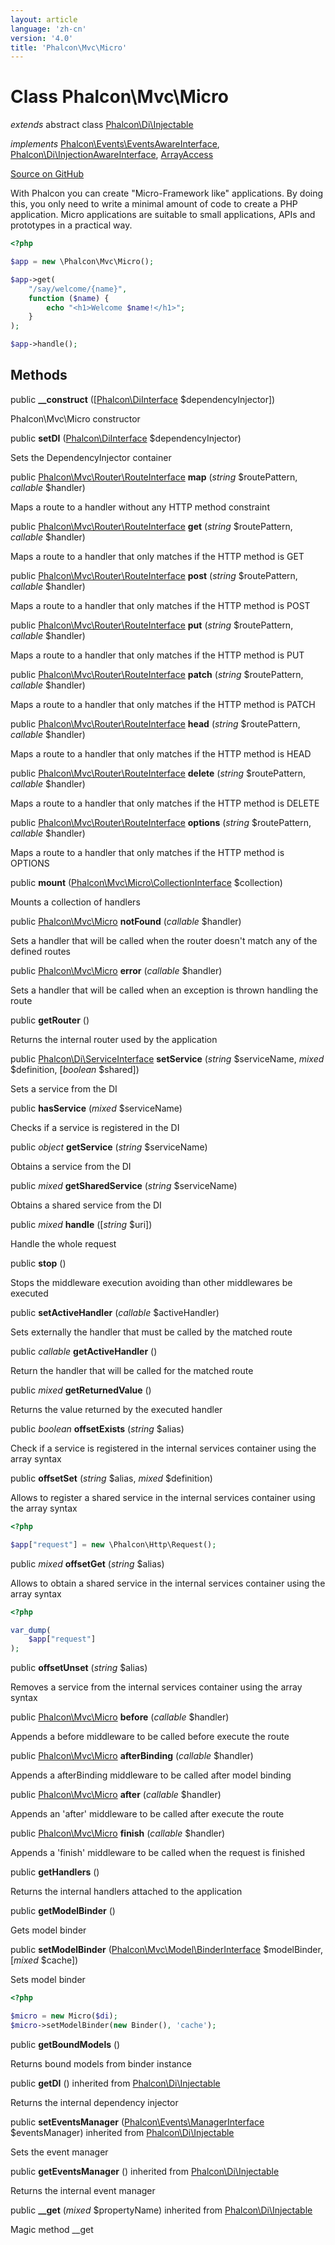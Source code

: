 ```yaml
---
layout: article
language: 'zh-cn'
version: '4.0'
title: 'Phalcon\Mvc\Micro'
---
```


# Class **Phalcon\Mvc\Micro**

*extends* abstract class [Phalcon\Di\Injectable](/3.4/en/api/Phalcon_Di_Injectable)

*implements* [Phalcon\Events\EventsAwareInterface](/3.4/en/api/Phalcon_Events_EventsAwareInterface), [Phalcon\Di\InjectionAwareInterface](/3.4/en/api/Phalcon_Di_InjectionAwareInterface), [ArrayAccess](http://php.net/manual/en/class.arrayaccess.php)

<a href="https://github.com/phalcon/cphalcon/tree/v3.4.0/phalcon/mvc/micro.zep" class="btn btn-default btn-sm">Source on GitHub</a>

With Phalcon you can create "Micro-Framework like" applications. By doing this, you only need to write a minimal amount of code to create a PHP application. Micro applications are suitable to small applications, APIs and prototypes in a practical way.

```php
<?php

$app = new \Phalcon\Mvc\Micro();

$app->get(
    "/say/welcome/{name}",
    function ($name) {
        echo "<h1>Welcome $name!</h1>";
    }
);

$app->handle();

```

## Methods

public **__construct** ([[Phalcon\DiInterface](/3.4/en/api/Phalcon_DiInterface) $dependencyInjector])

Phalcon\Mvc\Micro constructor

public **setDI** ([Phalcon\DiInterface](/3.4/en/api/Phalcon_DiInterface) $dependencyInjector)

Sets the DependencyInjector container

public [Phalcon\Mvc\Router\RouteInterface](/3.4/en/api/Phalcon_Mvc_Router_RouteInterface) **map** (*string* $routePattern, *callable* $handler)

Maps a route to a handler without any HTTP method constraint

public [Phalcon\Mvc\Router\RouteInterface](/3.4/en/api/Phalcon_Mvc_Router_RouteInterface) **get** (*string* $routePattern, *callable* $handler)

Maps a route to a handler that only matches if the HTTP method is GET

public [Phalcon\Mvc\Router\RouteInterface](/3.4/en/api/Phalcon_Mvc_Router_RouteInterface) **post** (*string* $routePattern, *callable* $handler)

Maps a route to a handler that only matches if the HTTP method is POST

public [Phalcon\Mvc\Router\RouteInterface](/3.4/en/api/Phalcon_Mvc_Router_RouteInterface) **put** (*string* $routePattern, *callable* $handler)

Maps a route to a handler that only matches if the HTTP method is PUT

public [Phalcon\Mvc\Router\RouteInterface](/3.4/en/api/Phalcon_Mvc_Router_RouteInterface) **patch** (*string* $routePattern, *callable* $handler)

Maps a route to a handler that only matches if the HTTP method is PATCH

public [Phalcon\Mvc\Router\RouteInterface](/3.4/en/api/Phalcon_Mvc_Router_RouteInterface) **head** (*string* $routePattern, *callable* $handler)

Maps a route to a handler that only matches if the HTTP method is HEAD

public [Phalcon\Mvc\Router\RouteInterface](/3.4/en/api/Phalcon_Mvc_Router_RouteInterface) **delete** (*string* $routePattern, *callable* $handler)

Maps a route to a handler that only matches if the HTTP method is DELETE

public [Phalcon\Mvc\Router\RouteInterface](/3.4/en/api/Phalcon_Mvc_Router_RouteInterface) **options** (*string* $routePattern, *callable* $handler)

Maps a route to a handler that only matches if the HTTP method is OPTIONS

public **mount** ([Phalcon\Mvc\Micro\CollectionInterface](/3.4/en/api/Phalcon_Mvc_Micro_CollectionInterface) $collection)

Mounts a collection of handlers

public [Phalcon\Mvc\Micro](/3.4/en/api/Phalcon_Mvc_Micro) **notFound** (*callable* $handler)

Sets a handler that will be called when the router doesn't match any of the defined routes

public [Phalcon\Mvc\Micro](/3.4/en/api/Phalcon_Mvc_Micro) **error** (*callable* $handler)

Sets a handler that will be called when an exception is thrown handling the route

public **getRouter** ()

Returns the internal router used by the application

public [Phalcon\Di\ServiceInterface](/3.4/en/api/Phalcon_Di_ServiceInterface) **setService** (*string* $serviceName, *mixed* $definition, [*boolean* $shared])

Sets a service from the DI

public **hasService** (*mixed* $serviceName)

Checks if a service is registered in the DI

public *object* **getService** (*string* $serviceName)

Obtains a service from the DI

public *mixed* **getSharedService** (*string* $serviceName)

Obtains a shared service from the DI

public *mixed* **handle** ([*string* $uri])

Handle the whole request

public **stop** ()

Stops the middleware execution avoiding than other middlewares be executed

public **setActiveHandler** (*callable* $activeHandler)

Sets externally the handler that must be called by the matched route

public *callable* **getActiveHandler** ()

Return the handler that will be called for the matched route

public *mixed* **getReturnedValue** ()

Returns the value returned by the executed handler

public *boolean* **offsetExists** (*string* $alias)

Check if a service is registered in the internal services container using the array syntax

public **offsetSet** (*string* $alias, *mixed* $definition)

Allows to register a shared service in the internal services container using the array syntax

```php
<?php

$app["request"] = new \Phalcon\Http\Request();

```

public *mixed* **offsetGet** (*string* $alias)

Allows to obtain a shared service in the internal services container using the array syntax

```php
<?php

var_dump(
    $app["request"]
);

```

public **offsetUnset** (*string* $alias)

Removes a service from the internal services container using the array syntax

public [Phalcon\Mvc\Micro](/3.4/en/api/Phalcon_Mvc_Micro) **before** (*callable* $handler)

Appends a before middleware to be called before execute the route

public [Phalcon\Mvc\Micro](/3.4/en/api/Phalcon_Mvc_Micro) **afterBinding** (*callable* $handler)

Appends a afterBinding middleware to be called after model binding

public [Phalcon\Mvc\Micro](/3.4/en/api/Phalcon_Mvc_Micro) **after** (*callable* $handler)

Appends an 'after' middleware to be called after execute the route

public [Phalcon\Mvc\Micro](/3.4/en/api/Phalcon_Mvc_Micro) **finish** (*callable* $handler)

Appends a 'finish' middleware to be called when the request is finished

public **getHandlers** ()

Returns the internal handlers attached to the application

public **getModelBinder** ()

Gets model binder

public **setModelBinder** ([Phalcon\Mvc\Model\BinderInterface](/3.4/en/api/Phalcon_Mvc_Model_BinderInterface) $modelBinder, [*mixed* $cache])

Sets model binder

```php
<?php

$micro = new Micro($di);
$micro->setModelBinder(new Binder(), 'cache');

```

public **getBoundModels** ()

Returns bound models from binder instance

public **getDI** () inherited from [Phalcon\Di\Injectable](/3.4/en/api/Phalcon_Di_Injectable)

Returns the internal dependency injector

public **setEventsManager** ([Phalcon\Events\ManagerInterface](/3.4/en/api/Phalcon_Events_ManagerInterface) $eventsManager) inherited from [Phalcon\Di\Injectable](/3.4/en/api/Phalcon_Di_Injectable)

Sets the event manager

public **getEventsManager** () inherited from [Phalcon\Di\Injectable](/3.4/en/api/Phalcon_Di_Injectable)

Returns the internal event manager

public **__get** (*mixed* $propertyName) inherited from [Phalcon\Di\Injectable](/3.4/en/api/Phalcon_Di_Injectable)

Magic method __get